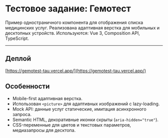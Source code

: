 # Тестовое задание: Гемотест

Пример одностраничного компонента для отображения списка медицинских услуг.
Реализована адаптивная верстка для мобильных и десктопных устройств.
Используются: Vue 3, Composition API, TypeScript.

---

## Деплой

[https://gemotest-tau.vercel.app/](https://gemotest-tau.vercel.app/)

## Особенности

- Mobile-first адаптивная верстка.
- Использован `<picture>` для адаптивных изображений с lazy-loading.
- Mock API: данные услуг статические, имитация асинхронного запроса.
- Semantic HTML, декоративные иконки скрыты (`aria-hidden="true"`).
- CSS-переменные для цветов и текстовых параметров, медиазапросы для десктопа.
